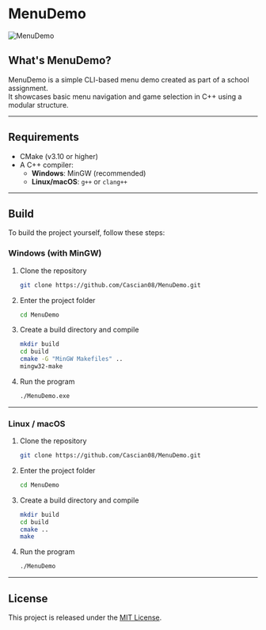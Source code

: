 # MenuDemo
![MenuDemo](https://i.imgur.com/epgcVno.png)

## What's MenuDemo?
MenuDemo is a simple CLI-based menu demo created as part of a school assignment.  
It showcases basic menu navigation and game selection in C++ using a modular structure.

---

## Requirements

- CMake (v3.10 or higher)
- A C++ compiler:
  - **Windows**: MinGW (recommended)
  - **Linux/macOS**: `g++` or `clang++`

---

## Build

To build the project yourself, follow these steps:

### Windows (with MinGW)

1. Clone the repository
   ```bash
   git clone https://github.com/Cascian08/MenuDemo.git
   ```

2. Enter the project folder
   ```bash
   cd MenuDemo
   ```

3. Create a build directory and compile
   ```bash
   mkdir build
   cd build
   cmake -G "MinGW Makefiles" ..
   mingw32-make
   ```

4. Run the program
   ```bash
   ./MenuDemo.exe
   ```

---

### Linux / macOS

1. Clone the repository
   ```bash
   git clone https://github.com/Cascian08/MenuDemo.git
   ```

2. Enter the project folder
   ```bash
   cd MenuDemo
   ```

3. Create a build directory and compile
   ```bash
   mkdir build
   cd build
   cmake ..
   make
   ```

4. Run the program
   ```bash
   ./MenuDemo
   ```

---

## License

This project is released under the [MIT License](LICENSE).